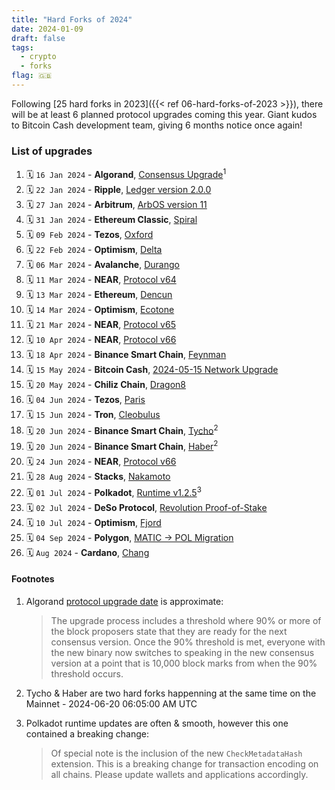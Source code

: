 ```yaml
---
title: "Hard Forks of 2024"
date: 2024-01-09
draft: false
tags:
  - crypto
  - forks
flag: 🇬🇧
---
```


Following [25 hard forks in 2023]({{< ref 06-hard-forks-of-2023 >}}), there will be at least 6 planned protocol upgrades coming this year. Giant kudos to Bitcoin Cash development team, giving 6 months notice once again! 

<!--more-->

### List of upgrades

1. 🗓️ `16 Jan 2024` - **Algorand**, [Consensus Upgrade](https://forum.algorand.org/t/mainnet-and-testnet-update-go-algorand-3-21-0/10971)<sup>1</sup>
1. 🗓️ `22 Jan 2024` - **Ripple**, [Ledger version 2.0.0](https://github.com/XRPLF/rippled/blob/master/RELEASENOTES.md)
1. 🗓️ `27 Jan 2024` - **Arbitrum**, [ArbOS version 11](https://forum.arbitrum.foundation/t/aip-arbos-version-11/19696)
1. 🗓️ `31 Jan 2024` - **Ethereum Classic**, [Spiral](https://ecips.ethereumclassic.org/ECIPs/ecip-1109)
1. 🗓️ `09 Feb 2024` - **Tezos**, [Oxford](https://tzstats.com/election/55)
1. 🗓️ `22 Feb 2024` - **Optimism**, [Delta](https://github.com/ethereum-optimism/optimism/releases/tag/v1.5.0)
1. 🗓️ `06 Mar 2024` - **Avalanche**, [Durango](https://github.com/ava-labs/avalanchego/releases/tag/v1.11.0)
1. 🗓️ `11 Mar 2024` - **NEAR**, [Protocol v64](https://github.com/near/nearcore/releases/tag/1.37.0)
1. 🗓️ `13 Mar 2024` - **Ethereum**, [Dencun](https://blog.ethereum.org/2024/02/27/dencun-mainnet-announcement)
1. 🗓️ `14 Mar 2024` - **Optimism**, [Ecotone](https://github.com/ethereum-optimism/optimism/releases/tag/v1.7.0)
1. 🗓️ `21 Mar 2024` - **NEAR**, [Protocol v65](https://github.com/near/nearcore/releases/tag/1.38.0)
1. 🗓️ `10 Apr 2024` - **NEAR**, [Protocol v66](https://github.com/near/nearcore/releases/tag/1.39.0)
1. 🗓️ `18 Apr 2024` - **Binance Smart Chain**, [Feynman](https://github.com/bnb-chain/bsc/releases/tag/v1.3.13)
1. 🗓️ `15 May 2024` - **Bitcoin Cash**, [2024-05-15 Network Upgrade](https://upgradespecs.bitcoincashnode.org/2024-05-15-upgrade/)
1. 🗓️ `20 May 2024` - **Chiliz Chain**, [Dragon8](https://docs.chiliz.com/learn/about-chiliz-chain/2024-dragon8-hard-fork)
1. 🗓️ `04 Jun 2024` - **Tezos**, [Paris](https://tzstats.com/election/59)
1. 🗓️ `15 Jun 2024` - **Tron**, [Cleobulus](https://medium.com/tronnetwork/mainnet-cleobulus-announcement-7103a4cc0bcd)
1. 🗓️ `20 Jun 2024` - **Binance Smart Chain**, [Tycho](https://github.com/bnb-chain/bsc/releases/tag/v1.4.7)<sup>2</sup>
1. 🗓️ `20 Jun 2024` - **Binance Smart Chain**, [Haber](https://github.com/bnb-chain/bsc/releases/tag/v1.4.8)<sup>2</sup>
1. 🗓️ `24 Jun 2024` - **NEAR**, [Protocol v66](https://github.com/near/nearcore/releases/tag/1.40.0)
1. 🗓️ `28 Aug 2024` - **Stacks**, [Nakamoto](https://docs.stacks.co/nakamoto-upgrade/nakamoto-rollout-plan)
1. 🗓️ `01 Jul 2024` - **Polkadot**, [Runtime v1.2.5](https://polkadot.subsquare.io/referenda/841)<sup>3</sup>
1. 🗓️ `02 Jul 2024` - **DeSo Protocol**, [Revolution Proof-of-Stake](https://github.com/deso-protocol/core/releases/tag/v4.0.0)
1. 🗓️ `10 Jul 2024` - **Optimism**, [Fjord](https://github.com/ethereum-optimism/optimism/releases/tag/v1.7.7)
1. 🗓️ `04 Sep 2024` - **Polygon**, [MATIC → POL Migration](https://polygon.technology/blog/save-the-date-matic-pol-migration-coming-september-4th-everything-you-need-to-know)
1. 🗓️ `Aug 2024` - **Cardano**, [Chang](https://docs.intersectmbo.org/cardano/cardano-hardforks-and-upgrades/chang-upgrade)

#### Footnotes

1. Algorand [protocol upgrade date](https://www.algorand.foundation/news/v2-upgrade-process) is approximate: 

    > The upgrade process includes a threshold where 90% or more of the block proposers state that they are ready for the next consensus version. Once the 90% threshold is met, everyone with the new binary now switches to speaking in the new consensus version at a point that is 10,000 block marks from when the 90% threshold occurs.

2. Tycho & Haber are two hard forks happenning at the same time on the Mainnet - 2024-06-20 06:05:00 AM UTC

3. Polkadot runtime updates are often & smooth, however this one contained a breaking change:

    > Of special note is the inclusion of the new `CheckMetadataHash` extension. This is a breaking change for transaction encoding on all chains. Please update wallets and applications accordingly.
